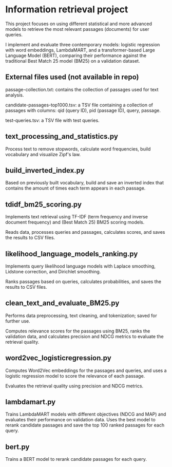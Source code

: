 # Information retrieval project
This project focuses on using different statistical and more advanced models to retrieve the most relevant passages (documents) for user queries. 

I implement and evaluate three contemporary models: logistic regression with word embeddings, LambdaMART, and a transformer-based Large Language Model (BERT), comparing their performance against the traditional Best Match 25 model (BM25) on a validation dataset.  

## External files used (not available in repo)
passage-collection.txt: contains the collection of passages used for text analysis.

candidate-passages-top1000.tsv:  a TSV file containing a collection of passages with columns: qid (query ID), pid (passage ID), query, passage.

test-queries.tsv: a TSV file with test queries.

## text_processing_and_statistics.py
Process text to remove stopwords, calculate word frequencies, build vocabulary and visualize Zipf's law.

## build_inverted_index.py 
Based on previously built vocabulary, build and save an inverted index that contains the amount of times each term appears in each passage.

## tdidf_bm25_scoring.py
Implements text retrieval using TF-IDF (term frequency and inverse document frequency) and (Best Match 25) BM25 scoring models.

Reads data, processes queries and passages, calculates scores, and saves the results to CSV files.

## likelihood_language_models_ranking.py
Implements query likelihood language models with Laplace smoothing, Lidstone correction, and Dirichlet smoothing.

Ranks passages based on queries, calculates probabilities, and saves the results to CSV files.

## clean_text_and_evaluate_BM25.py
Performs data preprocessing, text cleaning, and tokenization; saved for further use.

Computes relevance scores for the passages using BM25, ranks the validation data, and calculates precision and NDCG metrics to evaluate the retrieval quality. 

## word2vec_logisticregression.py
Computes Word2Vec embeddings for the passages and queries, and uses a logistic regression model to score the relevance of each passage.

Evaluates the retrieval quality using precision and NDCG metrics.

## lambdamart.py
Trains LambdaMART models with different objectives (NDCG and MAP) and evaluates their performance on validation data.
Uses the best model to rerank candidate passages and save the top 100 ranked passages for each query.

## bert.py
Trains a BERT model to rerank candidate passages for each query.
